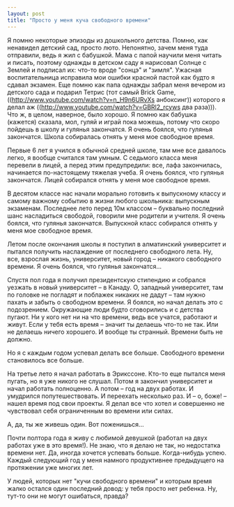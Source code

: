 ```yaml
---
layout: post
title: "Просто у меня куча свободного времени"
---
```

Я помню некоторые эпизоды из дошкольного детства. Помню, как ненавидел детский сад, просто люто. Непонятно, зачем меня туда отправили, ведь я жил с бабушкой. Мама с папой научили меня читать и писать, поэтому однажды в детском саду я нарисовал Солнце с Землей и подписал их: что-то вроде "сонцэ" и "зимля". Ужасная воспитательница исправила мои ошибки красной пастой как будто я сдавал экзамен. Еще помню как папа однажды забрал меня вечером из детского сада и подарил Тетрис (тот самый Brick Game, ((http://www.youtube.com/watch?v=n_H9n6URvXs анбоксинг)) которого я делал аж ((http://www.youtube.com/watch?v=GBRl2_rcyws два раза))). Что ж, в целом, наверное, было хорошо. Я помню как бабушка (кажется) сказала, мол, гуляй и играй пока можешь, потому что скоро пойдешь в школу и гулянья закончатся. Я очень боялся, что гулянья закончатся. Школа собиралась отнять у меня мое свободное время.

Первые 6 лет я учился в обычной средней школе, там мне все давалось легко, я вообще считался там умным. С седьмого класса меня перевели в лицей, а перед этим предупредили: все, лафа закончилась, начинается по-настоящему тяжелая учеба. Я очень боялся, что гулянья закончатся. Лицей собирался отнять у меня мое свободное время.

В десятом классе нас начали морально готовить к выпускному классу и самому важному событию в жизни любого школьника: выпускным экзаменам. Последнее лето перед 10м классом – буквально последний шанс насладиться свободой, говорили мне родители и учителя. Я очень боялся, что гулянья закончатся. Выпускной класс собирался отнять у меня мое свободное время.

Летом после окончания школы я поступил в алматинский университет и пытался получить наслаждение от последнего свободного лета. Ну, все, взрослая жизнь, университет, новый город – никакого свободного времени. Я очень боялся, что гулянья закончатся...

Спустя пол года я получил президентскую стипендию и собрался уезжать в новый университет – в Канаду. О, западный университет, там по головке не погладят и поблажек никаких не дадут – там нужно пахать и забыть о свободном времени. Я боялся, но начал делать это с подозрением. Окружающие люди будто сговорились и с детства пугают. Ни у кого нет ни на что времени, ведь все учатся, работают и живут. Если у тебя есть время – значит ты делаешь что-то не так. Или не делаешь ничего хорошего. И вообще ты странный. Времени быть не должно. 

Но я с каждым годом успевал делать все больше. Свободного времени становилось все больше. 

На третье лето я начал работать в Эрикссоне. Кто-то еще пытался меня пугать, но я уже никого не слушал. Потом я закончил университет и начал работать полноценно. А потом – год на двух работах. И умудрился попутешествовать. И переехать несколько раз. И – о, боже! – нашел время под свои проекты. Я делал все что хотел и совершенно не чувствовал себя ограниченным во времени или силах.

А, да, ты же живешь один. Вот поженишься... 

Почти полтора года я живу с любимой девушкой (работал на двух работах уже в это время!). Не знаю, что я делаю не так, но недостатка времени нет. Да, иногда хочется успевать больше. Когда-нибудь успею. Каждый следующий год у меня намного продуктивнее предыдущего на протяжении уже многих лет.

У людей, которых нет "кучи свободного времени" и которым время жалко остался один последний довод: у тебя просто нет ребенка. Ну, тут-то они не могут ошибаться, правда?
